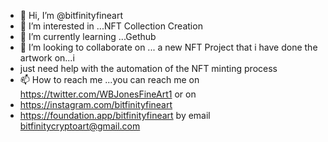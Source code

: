 - 👋 Hi, I’m @bitfinityfineart
- 👀 I’m interested in ...NFT Collection Creation
- 🌱 I’m currently learning ...Gethub
- 💞️ I’m looking to collaborate on ... a new NFT Project that i have done the artwork on...i
- just need help with the automation of the NFT minting process 
- 📫 How to reach me ...you can reach me on https://twitter.com/WBJonesFineArt1 or on 
- https://instagram.com/bitfinityfineart 
- https://foundation.app/bitfinityfineart by email bitfinitycryptoart@gmail.com

<!---
bitfinityfineart/bitfinityfineart is a ✨ special ✨ repository because its `README.md` (this file) appears on your GitHub profile.
You can click the Preview link to take a look at your changes.
--->
